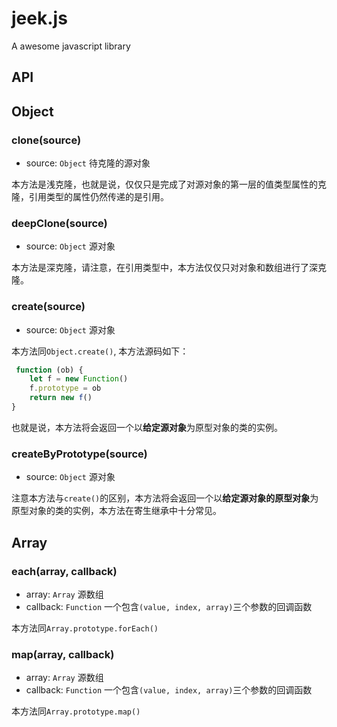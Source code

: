 # jeek.js
A awesome javascript library

## API

## Object

### clone(source)
- source: `Object` 待克隆的源对象

本方法是浅克隆，也就是说，仅仅只是完成了对源对象的第一层的值类型属性的克隆，引用类型的属性仍然传递的是引用。


### deepClone(source)
- source: `Object` 源对象

本方法是深克隆，请注意，在引用类型中，本方法仅仅只对对象和数组进行了深克隆。

### create(source)
- source: `Object` 源对象

本方法同`Object.create()`, 本方法源码如下：

```js
 function (ob) {
    let f = new Function()
    f.prototype = ob
    return new f()
}
```

也就是说，本方法将会返回一个以**给定源对象**为原型对象的类的实例。

### createByPrototype(source)
- source: `Object` 源对象

注意本方法与`create()`的区别，本方法将会返回一个以**给定源对象的原型对象**为原型对象的类的实例，本方法在寄生继承中十分常见。

## Array

### each(array, callback)
- array: `Array` 源数组
- callback: `Function` 一个包含`(value, index, array)`三个参数的回调函数

本方法同`Array.prototype.forEach()`

### map(array, callback)
- array: `Array` 源数组
- callback: `Function` 一个包含`(value, index, array)`三个参数的回调函数

本方法同`Array.prototype.map()`


 


